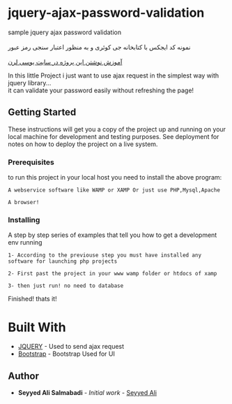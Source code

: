 # jquery-ajax-password-validation <br>
sample jquery ajax password validation  <br>
  <br> نمونه کد ایجکس با کتابخانه جی کوئری و به منظور اعتبار سنجی رمز عبور<br>  
<a href="http://uclearn.ir/learn-webdesign/php/ajax-php-jquery-programming/">آموزش نوشتن این پروژه در سایت یوسی لرن</a> <br>
 
In this little Project i just want to use ajax request in the simplest way with jquery library...<br>
it can validate your password easily without refreshing the page!

## Getting Started

These instructions will get you a copy of the project up and running on your local machine for development and testing purposes. See deployment for notes on how to deploy the project on a live system.

### Prerequisites

to run this project in your local host you need to install the above program:

```
A webservice software like WAMP or XAMP Or just use PHP,Mysql,Apache

```

```
A browser!
```


### Installing

A step by step series of examples that tell you how to get a development env running

```
1- According to the previouse step you must have installed any software for launching php projects
```

```
2- First past the project in your www wamp folder or htdocs of xamp
```

```
3- then just run! no need to database
```

Finished! thats it!

# Built With


* [JQUERY](https://github.com/jquery/jquery) - Used to send ajax request
* [Bootstrap](https://github.com/twbs/bootstrap) - Bootstrap Used for UI
## Author

* **Seyyed Ali Salmabadi** - *Initial work* - [Seyyed Ali](https://github.com/salis77/)


